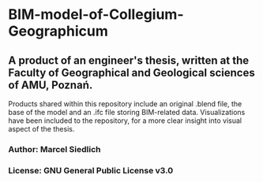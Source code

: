 # BIM-model-of-Collegium-Geographicum
## A product of an engineer's thesis, written at the Faculty of Geographical and Geological sciences of AMU, Poznań. 

Products shared within this repository include an original .blend file, the base of the model and an .ifc file storing BIM-related data.
Visualizations have been included to the repository, for a more clear insight into visual aspect of the thesis.



### Author: Marcel Siedlich

### License: GNU General Public License v3.0
